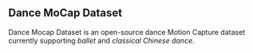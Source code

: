 ## Dance MoCap Dataset
Dance Mocap Dataset is an open-source dance Motion Capture dataset currently supporting *ballet* and *classical Chinese dance*.
